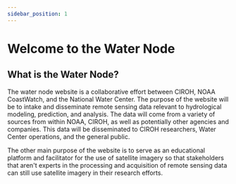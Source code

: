 ```yaml
---
sidebar_position: 1
---
```


# Welcome to the Water Node

## What is the Water Node?

The water node website is a collaborative effort between CIROH, NOAA CoastWatch, and the National Water Center. The purpose of the website will be to intake and disseminate remote sensing data relevant to hydrological modeling, prediction, and analysis. The data will come from a variety of sources from within NOAA, CIROH, as well as potentially other agencies and companies. This data will be disseminated to CIROH researchers, Water Center operations, and the general public.

The other main purpose of the website is to serve as an educational platform and facilitator for the use of satellite imagery so that stakeholders that aren't experts in the processing and acquisition of remote sensing data can still use satellite imagery in their research efforts.
